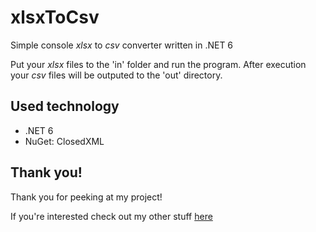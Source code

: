 # xlsxToCsv

Simple console *xlsx* to *csv* converter written in .NET 6

Put your *xlsx* files to the 'in' folder and run the program. After execution your *csv* files will be outputed to the 'out' directory.

## Used technology
* .NET 6
* NuGet: ClosedXML

## Thank you!
Thank you for peeking at my project!

If you're interested check out my other stuff [here](https://github.com/alehee)